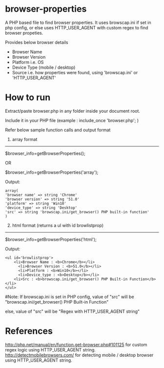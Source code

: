 # browser-properties
A PHP based file to find browser properties. It uses browscap.ini if set in php config, or else uses HTTP_USER_AGENT with custom regex to find browser propeties.

Provides below browser details
  - Browser Name
  - Browser Version
  - Platform i.e. OS
  - Device Type (mobile / desktop)
  - Source i.e. how properties were found, using 'browscap.ini' or 'HTTP_USER_AGENT'

# How to run

Extract/paste browser.php in any folder inside your document root.

Include it in your PHP file (example : include_once 'browser.php'; )

Refer below sample function calls and output format


 1. array format
--------------------

$browser_info=getBrowserProperties();

 OR

$browser_info=getBrowserProperties('array');

Output:

    array(
    'browser name' => string 'Chrome' 
    'browser version' => string '51.0'
    'platform' => string 'Win10' 
    'device_type' => string 'Desktop'
    'src' => string 'browscap.ini/get_browser() PHP built-in function'
    )


 2. html format (returns a ul with id browlistprop)
--------------------

  $browser_info=getBrowserProperties('html');
  
  Output:
  
	<ul id='browlistprop'>
      	<li>Browser Name : <b>Chrome</b></li>
          <li>Browser Version : <b>51.0</b></li>
          <li>Platform : <b>Win10</b></li>
          <li>Device_type : <b>Desktop</b></li>
  		<li>Src : <b>browscap.ini/get_browser() PHP Built-in Function</b></li>
	</ul>

#Note:
If browscap.ini is set in PHP config, value of "src" will be "browscap.ini/get_browser() PHP Built-in Function"
 
else, value of "src" will be "Regex with HTTP_USER_AGENT string"



# References
http://php.net/manual/en/function.get-browser.php#101125 for custom regex logic using HTTP_USER_AGENT string.
http://detectmobilebrowsers.com/ for detecting mobile / desktop browser using HTTP_USER_AGENT string.
